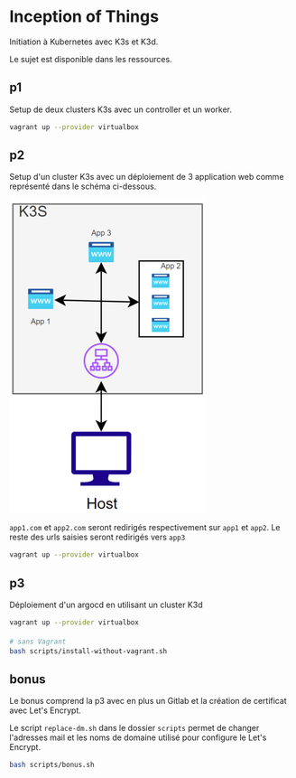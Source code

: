 # Inception of Things

Initiation à Kubernetes avec K3s et K3d.

Le sujet est disponible dans les ressources.

## p1

Setup de deux clusters K3s avec un controller et un worker.

```bash
vagrant up --provider virtualbox
```

## p2

Setup d'un cluster K3s avec un déploiement de 3 application web comme représenté dans le schéma ci-dessous.

![Image arch](./ressources/arch-p2.png)

`app1.com` et `app2.com` seront redirigés respectivement sur `app1` et `app2`.
Le reste des urls saisies seront redirigés vers `app3`

```bash
vagrant up --provider virtualbox
```

## p3

Déploiement d'un argocd en utilisant un cluster K3d

```bash
vagrant up --provider virtualbox

# sans Vagrant
bash scripts/install-without-vagrant.sh
```

## bonus

Le bonus comprend la p3 avec en plus un Gitlab et la création de certificat avec Let's Encrypt.

Le script `replace-dm.sh` dans le dossier `scripts` permet de changer l'adresses mail et les noms de domaine utilisé pour configure le Let's Encrypt.

```bash
bash scripts/bonus.sh
```
